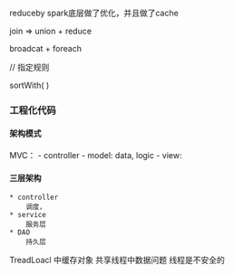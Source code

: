### 

reduceby spark底层做了优化，并且做了cache



join =>  union + reduce

broadcat + foreach

// 指定规则

sortWith(
)




### 工程化代码

#### 架构模式

MVC：
    - controller
    - model: data, logic
    - view: 

#### 三层架构
    * controller
        调度，
    * service
        服务层
    * DAO
        持久层



TreadLoacl 中缓存对象 
共享线程中数据问题
线程是不安全的
